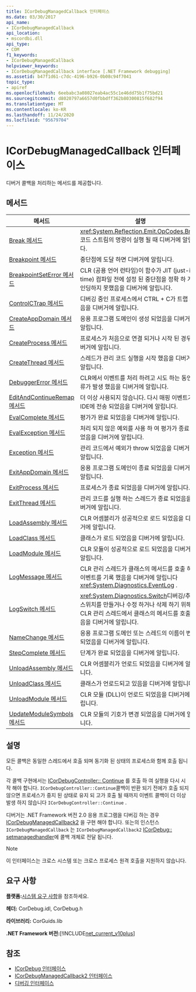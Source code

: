 ```yaml
---
title: ICorDebugManagedCallback 인터페이스
ms.date: 03/30/2017
api_name:
- ICorDebugManagedCallback
api_location:
- mscordbi.dll
api_type:
- COM
f1_keywords:
- ICorDebugManagedCallback
helpviewer_keywords:
- ICorDebugManagedCallback interface [.NET Framework debugging]
ms.assetid: b47f1d61-c7dc-4196-b926-0b08c94f7041
topic_type:
- apiref
ms.openlocfilehash: 6eebabc3a08027eab4ac55c1e46dd75b1f75bd21
ms.sourcegitcommit: d8020797a6657d0fbbdff362b80300815f682f94
ms.translationtype: MT
ms.contentlocale: ko-KR
ms.lasthandoff: 11/24/2020
ms.locfileid: "95679704"
---
```

# <a name="icordebugmanagedcallback-interface"></a>ICorDebugManagedCallback 인터페이스

디버거 콜백을 처리하는 메서드를 제공합니다.  
  
## <a name="methods"></a>메서드  
  
|메서드|설명|  
|------------|-----------------|  
|[Break 메서드](icordebugmanagedcallback-break-method.md)|<xref:System.Reflection.Emit.OpCodes.Break>코드 스트림의 명령이 실행 될 때 디버거에 알립니다.|  
|[Breakpoint 메서드](icordebugmanagedcallback-breakpoint-method.md)|중단점에 도달 하면 디버거에 알립니다.|  
|[BreakpointSetError 메서드](icordebugmanagedcallback-breakpointseterror-method.md)|CLR (공용 언어 런타임)이 함수가 JIT (just-in-time) 컴파일 전에 설정 된 중단점을 정확 하 게 바인딩하지 못했음을 디버거에 알립니다.|  
|[ControlCTrap 메서드](icordebugmanagedcallback-controlctrap-method.md)|디버깅 중인 프로세스에서 CTRL + C가 트랩 되었음을 디버거에 알립니다.|  
|[CreateAppDomain 메서드](icordebugmanagedcallback-createappdomain-method.md)|응용 프로그램 도메인이 생성 되었음을 디버거에 알립니다.|  
|[CreateProcess 메서드](icordebugmanagedcallback-createprocess-method.md)|프로세스가 처음으로 연결 되거나 시작 된 경우 디버거에 알립니다.|  
|[CreateThread 메서드](icordebugmanagedcallback-createthread-method.md)|스레드가 관리 코드 실행을 시작 했음을 디버거에 알립니다.|  
|[DebuggerError 메서드](icordebugmanagedcallback-debuggererror-method.md)|CLR에서 이벤트를 처리 하려고 시도 하는 동안 오류가 발생 했음을 디버거에 알립니다.|  
|[EditAndContinueRemap 메서드](icordebugmanagedcallback-editandcontinueremap-method.md)|더 이상 사용되지 않습니다. 다시 매핑 이벤트가 IDE에 전송 되었음을 디버거에 알립니다.|  
|[EvalComplete 메서드](icordebugmanagedcallback-evalcomplete-method.md)|평가가 완료 되었음을 디버거에 알립니다.|  
|[EvalException 메서드](icordebugmanagedcallback-evalexception-method.md)|처리 되지 않은 예외를 사용 하 여 평가가 종료 되었음을 디버거에 알립니다.|  
|[Exception 메서드](icordebugmanagedcallback-exception-method.md)|관리 코드에서 예외가 throw 되었음을 디버거에 알립니다.|  
|[ExitAppDomain 메서드](icordebugmanagedcallback-exitappdomain-method.md)|응용 프로그램 도메인이 종료 되었음을 디버거에 알립니다.|  
|[ExitProcess 메서드](icordebugmanagedcallback-exitprocess-method.md)|프로세스가 종료 되었음을 디버거에 알립니다.|  
|[ExitThread 메서드](icordebugmanagedcallback-exitthread-method.md)|관리 코드를 실행 하는 스레드가 종료 되었음을 디버거에 알립니다.|  
|[LoadAssembly 메서드](icordebugmanagedcallback-loadassembly-method.md)|CLR 어셈블리가 성공적으로 로드 되었음을 디버거에 알립니다.|  
|[LoadClass 메서드](icordebugmanagedcallback-loadclass-method.md)|클래스가 로드 되었음을 디버거에 알립니다.|  
|[LoadModule 메서드](icordebugmanagedcallback-loadmodule-method.md)|CLR 모듈이 성공적으로 로드 되었음을 디버거에 알립니다.|  
|[LogMessage 메서드](icordebugmanagedcallback-logmessage-method.md)|CLR 관리 스레드가 클래스의 메서드를 호출 하 여 이벤트를 기록 했음을 디버거에 알립니다 <xref:System.Diagnostics.EventLog> .|  
|[LogSwitch 메서드](icordebugmanagedcallback-logswitch-method.md)|<xref:System.Diagnostics.Switch>디버깅/추적 스위치를 만들거나 수정 하거나 삭제 하기 위해 CLR 관리 스레드에서 클래스의 메서드를 호출 했음을 디버거에 알립니다.|  
|[NameChange 메서드](icordebugmanagedcallback-namechange-method.md)|응용 프로그램 도메인 또는 스레드의 이름이 변경 되었음을 디버거에 알립니다.|  
|[StepComplete 메서드](icordebugmanagedcallback-stepcomplete-method.md)|단계가 완료 되었음을 디버거에 알립니다.|  
|[UnloadAssembly 메서드](icordebugmanagedcallback-unloadassembly-method.md)|CLR 어셈블리가 언로드 되었음을 디버거에 알립니다.|  
|[UnloadClass 메서드](icordebugmanagedcallback-unloadclass-method.md)|클래스가 언로드되고 있음을 디버거에 알립니다.|  
|[UnloadModule 메서드](icordebugmanagedcallback-unloadmodule-method.md)|CLR 모듈 (DLL)이 언로드 되었음을 디버거에 알립니다.|  
|[UpdateModuleSymbols 메서드](icordebugmanagedcallback-updatemodulesymbols-method.md)|CLR 모듈의 기호가 변경 되었음을 디버거에 알립니다.|  
  
## <a name="remarks"></a>설명  

 모든 콜백은 동일한 스레드에서 호출 되며 동기화 된 상태의 프로세스와 함께 호출 됩니다.  
  
 각 콜백 구현에서는 [ICorDebugController:: Continue](icordebugcontroller-continue-method.md) 를 호출 하 여 실행을 다시 시작 해야 합니다. `ICorDebugController::Continue`콜백이 반환 되기 전에가 호출 되지 않으면 프로세스가 중지 된 상태로 유지 되 고가 호출 될 때까지 이벤트 콜백이 더 이상 발생 하지 않습니다 `ICorDebugController::Continue` .  
  
 디버거는 .NET Framework 버전 2.0 응용 프로그램을 디버깅 하는 경우 [ICorDebugManagedCallback2](icordebugmanagedcallback2-interface.md) 을 구현 해야 합니다. 또는의 인스턴스 `ICorDebugManagedCallback` 는 `ICorDebugManagedCallback2` [ICorDebug:: setmanagedhandler](icordebug-setmanagedhandler-method.md)에 콜백 개체로 전달 됩니다.  
  
> [!NOTE]
> 이 인터페이스는 크로스 시스템 또는 크로스 프로세스 원격 호출을 지원하지 않습니다.  
  
## <a name="requirements"></a>요구 사항  

 **플랫폼:**[시스템 요구 사항](../../get-started/system-requirements.md)을 참조하세요.  
  
 **헤더:** CorDebug.idl, CorDebug.h  
  
 **라이브러리:** CorGuids.lib  
  
 **.NET Framework 버전:**[!INCLUDE[net_current_v10plus](../../../../includes/net-current-v10plus-md.md)]  
  
## <a name="see-also"></a>참조

- [ICorDebug 인터페이스](icordebug-interface.md)
- [ICorDebugManagedCallback2 인터페이스](icordebugmanagedcallback2-interface.md)
- [디버깅 인터페이스](debugging-interfaces.md)
